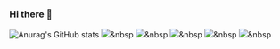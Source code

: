 ### Hi there 👋

<!--
**qkrtkdwns3410/qkrtkdwns3410** is a ✨ _special_ ✨ repository because its `README.md` (this file) appears on your GitHub profile.

Here are some ideas to get you started:

- 🔭 I’m currently working on ...
- 🌱 I’m currently learning ...
- 👯 I’m looking to collaborate on ...
- 🤔 I’m looking for help with ...
- 💬 Ask me about ...
- 📫 How to reach me: ...
- 😄 Pronouns: ...
- ⚡ Fun fact: ...
-->
![Anurag's GitHub stats](https://github-readme-stats.vercel.app/api?username=qkrtkdwns3410&&show_icons=true&theme=dark)
<img src="https://img.shields.io/badge/#000000?style=flat-square&logo=logo=Java&logoColor=white"/></a>&nbsp
<img src="https://img.shields.io/badge/#F7DF1E?style=flat-square&logo=logo=JavaScript&logoColor=white"/></a>&nbsp
<img src="https://img.shields.io/badge/#000000?style=flat-square&logo=logo=Java&logoColor=white"/></a>&nbsp
<img src="https://img.shields.io/badge/#000000?style=flat-square&logo=logo=Java&logoColor=white"/></a>&nbsp
<img src="https://img.shields.io/badge/#000000?style=flat-square&logo=logo=Java&logoColor=white"/></a>&nbsp
